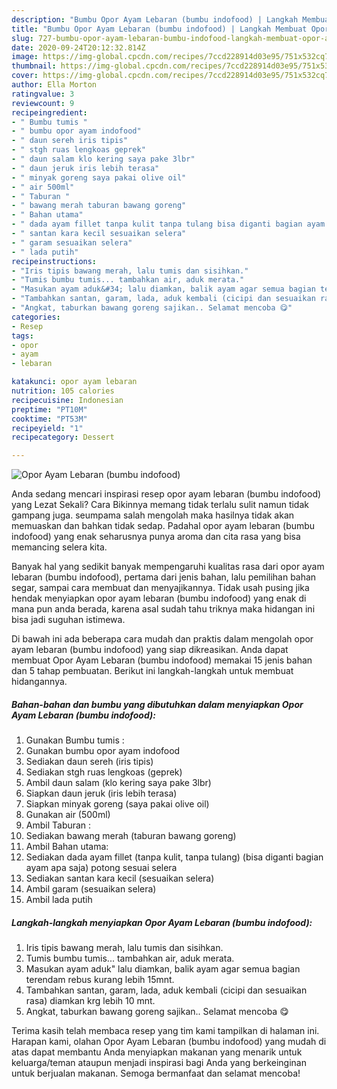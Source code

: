 ```yaml
---
description: "Bumbu Opor Ayam Lebaran (bumbu indofood) | Langkah Membuat Opor Ayam Lebaran (bumbu indofood) Yang Bikin Ngiler"
title: "Bumbu Opor Ayam Lebaran (bumbu indofood) | Langkah Membuat Opor Ayam Lebaran (bumbu indofood) Yang Bikin Ngiler"
slug: 727-bumbu-opor-ayam-lebaran-bumbu-indofood-langkah-membuat-opor-ayam-lebaran-bumbu-indofood-yang-bikin-ngiler
date: 2020-09-24T20:12:32.814Z
image: https://img-global.cpcdn.com/recipes/7ccd228914d03e95/751x532cq70/opor-ayam-lebaran-bumbu-indofood-foto-resep-utama.jpg
thumbnail: https://img-global.cpcdn.com/recipes/7ccd228914d03e95/751x532cq70/opor-ayam-lebaran-bumbu-indofood-foto-resep-utama.jpg
cover: https://img-global.cpcdn.com/recipes/7ccd228914d03e95/751x532cq70/opor-ayam-lebaran-bumbu-indofood-foto-resep-utama.jpg
author: Ella Morton
ratingvalue: 3
reviewcount: 9
recipeingredient:
- " Bumbu tumis "
- " bumbu opor ayam indofood"
- " daun sereh iris tipis"
- " stgh ruas lengkoas geprek"
- " daun salam klo kering saya pake 3lbr"
- " daun jeruk iris lebih terasa"
- " minyak goreng saya pakai olive oil"
- " air 500ml"
- " Taburan "
- " bawang merah taburan bawang goreng"
- " Bahan utama"
- " dada ayam fillet tanpa kulit tanpa tulang bisa diganti bagian ayam apa saja potong sesuai selera"
- " santan kara kecil sesuaikan selera"
- " garam sesuaikan selera"
- " lada putih"
recipeinstructions:
- "Iris tipis bawang merah, lalu tumis dan sisihkan."
- "Tumis bumbu tumis... tambahkan air, aduk merata."
- "Masukan ayam aduk&#34; lalu diamkan, balik ayam agar semua bagian terendam rebus kurang lebih 15mnt."
- "Tambahkan santan, garam, lada, aduk kembali (cicipi dan sesuaikan rasa) diamkan krg lebih 10 mnt."
- "Angkat, taburkan bawang goreng sajikan.. Selamat mencoba 😋"
categories:
- Resep
tags:
- opor
- ayam
- lebaran

katakunci: opor ayam lebaran 
nutrition: 105 calories
recipecuisine: Indonesian
preptime: "PT10M"
cooktime: "PT53M"
recipeyield: "1"
recipecategory: Dessert

---
```



![Opor Ayam Lebaran (bumbu indofood)](https://img-global.cpcdn.com/recipes/7ccd228914d03e95/751x532cq70/opor-ayam-lebaran-bumbu-indofood-foto-resep-utama.jpg)

Anda sedang mencari inspirasi resep opor ayam lebaran (bumbu indofood) yang Lezat Sekali? Cara Bikinnya memang tidak terlalu sulit namun tidak gampang juga. seumpama salah mengolah maka hasilnya tidak akan memuaskan dan bahkan tidak sedap. Padahal opor ayam lebaran (bumbu indofood) yang enak seharusnya punya aroma dan cita rasa yang bisa memancing selera kita.

Banyak hal yang sedikit banyak mempengaruhi kualitas rasa dari opor ayam lebaran (bumbu indofood), pertama dari jenis bahan, lalu pemilihan bahan segar, sampai cara membuat dan menyajikannya. Tidak usah pusing jika hendak menyiapkan opor ayam lebaran (bumbu indofood) yang enak di mana pun anda berada, karena asal sudah tahu triknya maka hidangan ini bisa jadi suguhan istimewa.




Di bawah ini ada beberapa cara mudah dan praktis dalam mengolah opor ayam lebaran (bumbu indofood) yang siap dikreasikan. Anda dapat membuat Opor Ayam Lebaran (bumbu indofood) memakai 15 jenis bahan dan 5 tahap pembuatan. Berikut ini langkah-langkah untuk membuat hidangannya.

<!--inarticleads1-->

##### Bahan-bahan dan bumbu yang dibutuhkan dalam menyiapkan Opor Ayam Lebaran (bumbu indofood):

1. Gunakan  Bumbu tumis :
1. Gunakan  bumbu opor ayam indofood
1. Sediakan  daun sereh (iris tipis)
1. Sediakan  stgh ruas lengkoas (geprek)
1. Ambil  daun salam (klo kering saya pake 3lbr)
1. Siapkan  daun jeruk (iris lebih terasa)
1. Siapkan  minyak goreng (saya pakai olive oil)
1. Gunakan  air (500ml)
1. Ambil  Taburan :
1. Sediakan  bawang merah (taburan bawang goreng)
1. Ambil  Bahan utama:
1. Sediakan  dada ayam fillet (tanpa kulit, tanpa tulang) (bisa diganti bagian ayam apa saja) potong sesuai selera
1. Sediakan  santan kara kecil (sesuaikan selera)
1. Ambil  garam (sesuaikan selera)
1. Ambil  lada putih




<!--inarticleads2-->

##### Langkah-langkah menyiapkan Opor Ayam Lebaran (bumbu indofood):

1. Iris tipis bawang merah, lalu tumis dan sisihkan.
1. Tumis bumbu tumis... tambahkan air, aduk merata.
1. Masukan ayam aduk&#34; lalu diamkan, balik ayam agar semua bagian terendam rebus kurang lebih 15mnt.
1. Tambahkan santan, garam, lada, aduk kembali (cicipi dan sesuaikan rasa) diamkan krg lebih 10 mnt.
1. Angkat, taburkan bawang goreng sajikan.. Selamat mencoba 😋




Terima kasih telah membaca resep yang tim kami tampilkan di halaman ini. Harapan kami, olahan Opor Ayam Lebaran (bumbu indofood) yang mudah di atas dapat membantu Anda menyiapkan makanan yang menarik untuk keluarga/teman ataupun menjadi inspirasi bagi Anda yang berkeinginan untuk berjualan makanan. Semoga bermanfaat dan selamat mencoba!
